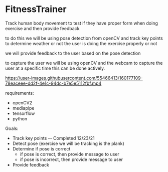 # FitnessTrainer
Track human body movement to test if they have proper form when doing exercise and then provide feedback

to do this we will be using pose detection from openCV and track key points to determine weather or not the user is doing the exercise properly or not

we will provide feedback to the user based on the pose detection

to capture the user we will be using openCV and the webcam to capture the user at a specific time this can be done actively.



https://user-images.githubusercontent.com/55466413/160177109-78eaceee-dd2f-4e1c-94dc-b7e5e5112fbf.mp4



requirements:
- openCV2
- mediapipe
- tensorflow
- python

Goals:  
- Track key points -- Completed 12/23/21
- Detect pose (exercise we will be tracking is the plank)
- Determine if pose is correct
    - if pose is correct, then provide message to user
    - if pose is incorrect, then provide message to user
- Provide feedback  

